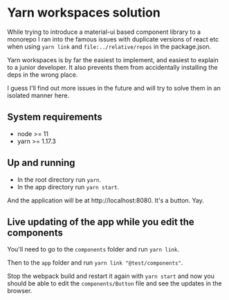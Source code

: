 # Yarn workspaces solution

While trying to introduce a material-ui based component library to a monorepo
I ran into the famous issues with duplicate versions of react etc when using
`yarn link` and `file:../relative/repos` in the package.json.

Yarn workspaces is by far the easiest to implement, and easiest to explain to
a junior developer. It also prevents them from accidentally installing the
deps in the wrong place.

I guess I'll find out more issues in the future and will try to solve them in an
isolated manner here.

## System requirements

- node >= 11
- yarn >= 1.17.3

## Up and running

- In the root directory run `yarn`.
- In the app directory run `yarn start`.

And the application will be at http://localhost:8080. It's a button. Yay.

## Live updating of the app while you edit the components

You'll need to go to the `components` folder and run `yarn link`.

Then to the `app` folder and run `yarn link "@test/components"`.

Stop the webpack build and restart it again with `yarn start` and now you should
be able to edit the `components/Button` file and see the updates in the browser.
